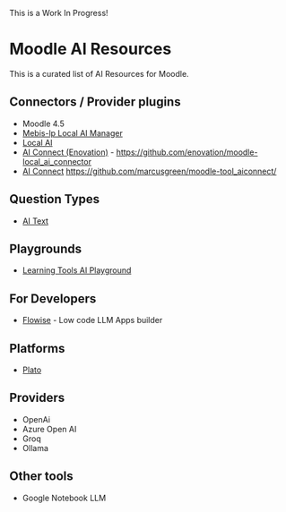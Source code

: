This is a Work In Progress!

# Moodle AI Resources

This is a curated list of AI Resources for Moodle.


## Connectors / Provider plugins
* Moodle 4.5
* [Mebis-lp Local AI Manager](mebis-lp_moodle-local_ai_manager.md)
* [Local AI](mhughes2k-local_ai.md)
* [AI Connect (Enovation)](enovation-tool_ai_connect)  - https://github.com/enovation/moodle-local_ai_connector
* [AI Connect](marcusgreen-tool_aiconnect) https://github.com/marcusgreen/moodle-tool_aiconnect/


## Question Types
* [AI Text](marcusgreen-moodle-qtype_aitext.md)

## Playgrounds
* [Learning Tools AI Playground](brianlmerritt-learning_tools_ai_playground.md)

## For Developers
 * [Flowise](https://flowiseai.com/) - Low code LLM Apps builder


 ## Platforms
 * [Plato](https://www.plato.ac/)

 ## Providers
 * OpenAi
 * Azure Open AI
 * Groq
 * Ollama

 ## Other tools
 * Google Notebook LLM